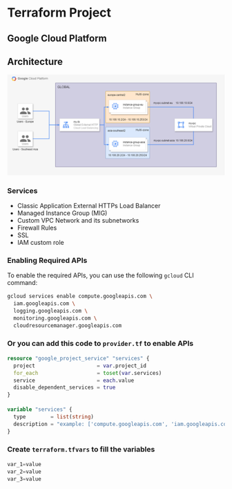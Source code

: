 # Terraform Project

## Google Cloud Platform

## Architecture

![GCP Architecture](./architecture.png)

### Services

- Classic Application External HTTPs Load Balancer
- Managed Instance Group (MIG)
- Custom VPC Network and its subnetworks
- Firewall Rules
- SSL
- IAM custom role

### Enabling Required APIs

To enable the required APIs, you can use the following `gcloud` CLI command:

```sh
gcloud services enable compute.googleapis.com \
  iam.googleapis.com \
  logging.googleapis.com \
  monitoring.googleapis.com \
  cloudresourcemanager.googleapis.com
```

### Or you can add this code to `provider.tf` to enable APIs

```terraform
resource "google_project_service" "services" {
  project                    = var.project_id
  for_each                   = toset(var.services)
  service                    = each.value
  disable_dependent_services = true
}

variable "services" {
  type        = list(string)
  description = "example: ['compute.googleapis.com', 'iam.googleapis.com']"
}
```

### Create `terraform.tfvars` to fill the variables

```terraform
var_1=value
var_2=value
var_3=value
```
